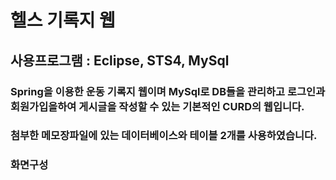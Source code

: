 # 헬스 기록지 웹
## 사용프로그램 : Eclipse, STS4, MySql
### Spring을 이용한 운동 기록지 웹이며 MySql로 DB들을 관리하고 로그인과 회원가입을하여 게시글을 작성할 수 있는 기본적인 CURD의 웹입니다.

### 첨부한 메모장파일에 있는 데이터베이스와 테이블 2개를 사용하였습니다.

### 화면구성
